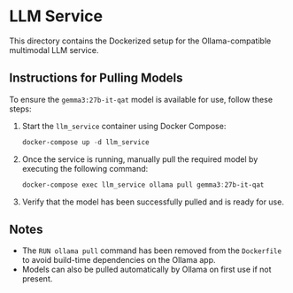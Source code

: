 # LLM Service

This directory contains the Dockerized setup for the Ollama-compatible multimodal LLM service.

## Instructions for Pulling Models

To ensure the `gemma3:27b-it-qat` model is available for use, follow these steps:

1. Start the `llm_service` container using Docker Compose:
   ```powershell
   docker-compose up -d llm_service
   ```

2. Once the service is running, manually pull the required model by executing the following command:
   ```powershell
   docker-compose exec llm_service ollama pull gemma3:27b-it-qat
   ```

3. Verify that the model has been successfully pulled and is ready for use.

## Notes

- The `RUN ollama pull` command has been removed from the `Dockerfile` to avoid build-time dependencies on the Ollama app.
- Models can also be pulled automatically by Ollama on first use if not present.
